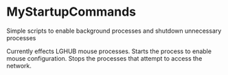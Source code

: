 # MyStartupCommands

Simple scripts to enable background processes and shutdown unnecessary processes

Currently effects LGHUB mouse processes. Starts the process to enable mouse configuration. Stops the processes that attempt to access the network.
